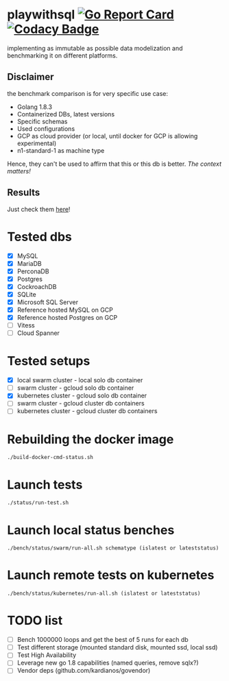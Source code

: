 # playwithsql [![Go Report Card](https://goreportcard.com/badge/github.com/vincentserpoul/playwithsql)](https://goreportcard.com/report/github.com/vincentserpoul/playwithsql) [![Codacy Badge](https://api.codacy.com/project/badge/Grade/a79310b8da354991a0b2b657a73f195f)](https://www.codacy.com/app/vincent_11/playwithsql?utm_source=github.com&amp;utm_medium=referral&amp;utm_content=vincentserpoul/playwithsql&amp;utm_campaign=Badge_Grade)

implementing as immutable as possible data modelization and benchmarking it on different platforms.

## Disclaimer

the benchmark comparison is for very specific use case:
* Golang 1.8.3
* Containerized DBs, latest versions
* Specific schemas
* Used configurations
* GCP as cloud provider (or local, until docker for GCP is allowing experimental)
* n1-standard-1 as machine type

Hence, they can't be used to affirm that this or this db is better.
*The context matters!*

## Results

Just check them [here](https://playwithsql-summary.surge.sh)!

# Tested dbs

- [x] MySQL
- [x] MariaDB
- [x] PerconaDB
- [x] Postgres
- [x] CockroachDB
- [x] SQLite
- [x] Microsoft SQL Server
- [x] Reference hosted MySQL on GCP
- [x] Reference hosted Postgres on GCP
- [ ] Vitess
- [ ] Cloud Spanner

# Tested setups

- [x] local swarm cluster - local solo db container
- [ ] swarm cluster - gcloud solo db container
- [x] kubernetes cluster - gcloud solo db container
- [ ] swarm cluster - gcloud cluster db containers
- [ ] kubernetes cluster - gcloud cluster db containers

# Rebuilding the docker image

```
./build-docker-cmd-status.sh
```

# Launch tests

```
./status/run-test.sh
```

# Launch local status benches

```
./bench/status/swarm/run-all.sh schematype (islatest or lateststatus)
```

# Launch remote tests on kubernetes

```
./bench/status/kubernetes/run-all.sh (islatest or lateststatus)
```

# TODO list

- [ ] Bench 1000000 loops and get the best of 5 runs for each db
- [ ] Test different storage (mounted standard disk, mounted ssd, local ssd)
- [ ] Test High Availability
- [ ] Leverage new go 1.8 capabilities (named queries, remove sqlx?)
- [ ] Vendor deps (github.com/kardianos/govendor)
